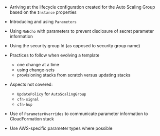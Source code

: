 - Arriving at the lifecycle configuration created for the Auto Scaling Group based on the `Instance` properties
- Introducing and using `Parameters`
- Using `NoEcho` with parameters to prevent disclosure of secret parameter information
- Using the security group Id (as opposed to security group name)
- Practices to follow when evolving a template
    - one change at a time
    - using change-sets
    - provisioning stacks from scratch versus updating stacks
- Aspects not covered:
    - `UpdatePolicy` for `AutoScalingGroup`
    - `cfn-signal`
    - `cfn-hup`
    
- Use of `ParameterOverrides` to communicate parameter information to CloudFormation stack
- Use AWS-specific parameter types where possible